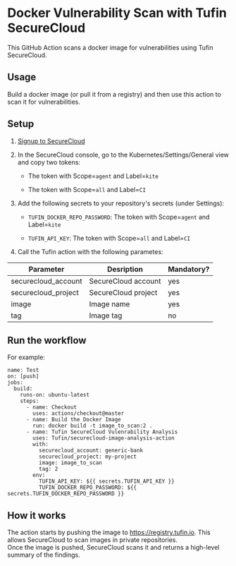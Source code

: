 # Docker Vulnerability Scan with Tufin SecureCloud

This GitHub Action scans a docker image for vulnerabilities using Tufin SecureCloud.

## Usage

Build a docker image (or pull it from a registry) and then use this action to scan it for vulnerabilities.

## Setup

1.  [Signup to SecureCloud](https://www.tufin.com/request-evaluation)

2.  In the SecureCloud console, go to the Kubernetes/Settings/General view and copy two tokens:

    - The token with Scope=`agent` and Label=`kite`

    - The token with Scope=`all` and Label=`CI`

3.  Add the following secrets to your repository's secrets (under Settings):

    - `TUFIN_DOCKER_REPO_PASSWORD`: The token with Scope=`agent` and Label=`kite`

    - `TUFIN_API_KEY`: The token with Scope=`all` and Label=`CI`

4.  Call the Tufin action with the following parametes:

| Parameter           | Desription           | Mandatory?  |
| ------------------- | -------------------- | ----------- |
| securecloud_account | SecureCloud account  | yes         |
| securecloud_project | SecureCloud project  | yes         |
| image               | Image name           | yes         |
| tag                 | Image tag            | no          |


## Run the workflow

For example:

```
name: Test
on: [push]
jobs:
  build:
    runs-on: ubuntu-latest
    steps:
      - name: Checkout
        uses: actions/checkout@master
      - name: Build the Docker Image
        run: docker build -t image_to_scan:2 . 
      - name: Tufin SecureCloud Vulenrability Analysis
        uses: Tufin/securecloud-image-analysis-action
        with:
          securecloud_account: generic-bank
          securecloud_project: my-project
          image: image_to_scan
          tag: 2
        env:
          TUFIN_API_KEY: ${{ secrets.TUFIN_API_KEY }}
          TUFIN_DOCKER_REPO_PASSWORD: ${{ secrets.TUFIN_DOCKER_REPO_PASSWORD }}
```

## How it works

The action starts by pushing the image to https://registry.tufin.io. This allows SecureCloud to scan images in private repositories.  
Once the image is pushed, SecureCloud scans it and returns a high-level summary of the findings.

